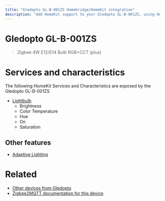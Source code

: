 ```yaml
---
title: "Gledopto GL-B-001ZS Homebridge/HomeKit integration"
description: "Add HomeKit support to your Gledopto GL-B-001ZS, using Homebridge, Zigbee2MQTT and homebridge-z2m."
---
```

<!---
This file has been GENERATED using src/docgen/docgen.ts
DO NOT EDIT THIS FILE MANUALLY!
-->
# Gledopto GL-B-001ZS
> Zigbee 4W E12/E14 Bulb RGB+CCT (plus)


# Services and characteristics
The following HomeKit Services and Characteristics are exposed by
the Gledopto GL-B-001ZS

* [Lightbulb](../../light.md)
  * Brightness
  * Color Temperature
  * Hue
  * On
  * Saturation


## Other features
* [Adaptive Lighting](../../light.md)


# Related
* [Other devices from Gledopto](../index.md#gledopto)
* [Zigbee2MQTT documentation for this device](https://www.zigbee2mqtt.io/devices/GL-B-001ZS.html)
